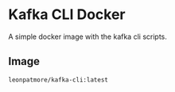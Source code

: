 # Kafka CLI Docker

A simple docker image with the kafka cli scripts.

## Image

`leonpatmore/kafka-cli:latest`
